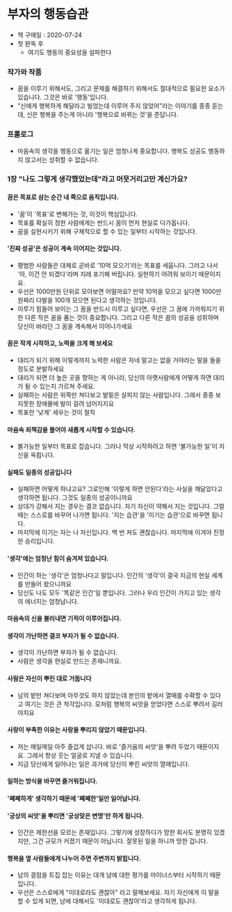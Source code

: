 # 부자의 행동습관

- 책 구매일 : 2020-07-24
- 첫 완독 후
  - 여기도 행동의 중요성을 설파한다

### 작가와 작품

- 꿈을 이루기 위해서도, 그리고 문제를 해결하기 위해서도 절대적으로 필요한 요소가 있습니다. 그것은 바로 '행동'입니다.
- "신에게 행복하게 해달라고 빌었는데 이루어 주지 않았어"라는 이야기를 종종 듣는데, 신은 행복을 주는게 아니라 '행복으로 바뀌는 것'을 준답니다.

### 프롤로그

- 마음속의 생각을 행동으로 옮기는 일은 엄청나게 중요합니다. 행복도 성공도 행동하지 않고서는 성취할 수 없습니다.

### 1장 "나도 그렇게 생각했었는데"라고 머뭇거리고만 계신가요?

#### 꿈은 목표로 삼는 순간 내 쪽으로 움직입니다.

- '꿈'이 '목표'로 변해가는 것, 이것이 핵심입니다.
- 목표를 확실히 정한 사람에게는 반드시 꿈이 먼저 현실로 다가옵니다.
- 꿈을 실현시키기 위해 구체적으로 할 수 있는 일부터 시작하는 것입니다.

#### '진짜 성공'은 성공이 계속 이어지는 것입니다.

- 평범한 사람들은 대체로 곧바로 '10억 모으기'라는 목표를 세웁니다. 그러고 나서 '아, 이건 안 되겠다'라며 지레 포기해 버립니다. 실현하기 어려워 보이기 때문이지요.
- 우선은 1000만원 단위로 모아보면 어떨까요? 만약 10억을 모으고 싶다면 1000만원짜리 다발을 100개 모으면 된다고 생각하는 것입니다.
- 이루기 힘들어 보이는 그 꿈을 반드시 이루고 싶다면, 우선은 그 꿈에 가까워지기 위한 다른 작은 꿈을 품는 것이 중요합니다. 그리고 다른 작은 꿈의 성공을 성취하며 당신이 바라던 그 꿈을 계속해서 이어나가세요

#### 꿈은 작게 시작하고, 노력을 크게 해 보세요

- 대리가 되기 위해 이렇게까지 노력한 사람은 자네 말고는 없을 거야라는 말을 들을 정도로 분발하세요
- 대리가 되면 더 높은 곳을 향하는 게 아니라, 당신의 아랫사람에게 어떻게 하면 대리가 될 수 있는지 가르쳐 주세요.
- 실패하는 사람은 위쪽만 쳐다보고 발밑은 살피지 않는 사람입니다. 그래서 종종 보지못한 장애물에 발이 걸려 넘어지지요
- 목표란 '낮게' 세우는 것이 철칙

#### 마음속 죄책감을 풀어야 새롭게 시작할 수 있습니다.

- 불가능한 일부터 목표로 잡습니다. 그러나 막상 시작하려고 하면 '불가능한 일'이 자신을 옥죕니다.

#### 실패도 일종의 성공입니다

- 실패하면 어떻게 하냐고요? 그로인해 '이렇게 하면 안된다'라는 사실을 깨달았다고 생각하면 됩니다. 그것도 일종의 성공이니까요
- 상대가 강해서 지는 경우는 결코 없습니다. 자기 자신이 약해서 지는 것입니다. 그럴 때는 스스로를 바꾸어 나가면 됩니다. '지는 습관'을 '이기는 습관'으로 바꾸면 됩니다.
- 마지막에 이기는 자는 나 자신입니다. 백 번 져도 괜찮습니다. 마지막에 이겨야 진정한 승리입니다.

#### '생각'에는 엄청난 힘이 숨겨져 있습니다.

- 인간이 하는 '생각'은 엄청나다고 말입니다. 인간의 '생각'이 결국 지금의 현실 세계를 만들어 왔으니까요
- 당신도 나도 모두 '똑같은 인간'일 뿐입니다. 그러나 우리 인간이 가지고 있는 생각의 에너지는 엄청납니다.

#### 마음속의 신을 불러내면 기적이 이루어집니다.

#### 생각이 가난하면 결코 부자가 될 수 없습니다.

- 생각이 가난하면 부자가 될 수 없습니다.
- 사람은 생각을 현실로 만드는 존재니까요.

#### 사람은 자신이 뿌린 대로 거둡니다

- 남의 밭만 쳐다보며 아무것도 하지 않았는데 본인의 밭에서 열매를 수확할 수 있다고 여기는 것은 큰 착각입니다. 모처럼 행복의 씨앗을 얻었다면 스스로 뿌려서 길러야지요

#### 사랑이 부족한 이유는 사랑을 뿌리지 않았기 때문입니다.

- 저는 매일매일 아주 즐겁게 삽니다. 바로 '즐거움의 씨앗'을 뿌려 두었기 때문이지요. 그래서 항상 웃는 얼굴로 지낼 수 있습니다.
- 지금 당신에게 일어나는 일은 과거에 당신이 뿌린 씨앗의 열매입니다.

#### 일하는 방식을 바꾸면 즐거워집니다.

#### '쩨쩨하게' 생각하기 때문에 '쩨쩨한'일만 일어납니다.

#### '궁상의 씨앗'을 뿌리면 '궁상맞은 변명'만 하게 됩니다.

- 인간은 제한선을 모르는 존재입니다. 그렇기에 성장하다가 망한 회사도 분명히 있겠지만, 그건 규모가 커졌기 때문이 아닙니다. 잘못된 일을 하니까 망한 겁니다.

#### 행복을 옆 사람들에게 나누어 주면 주변까지 밝힙니다.

- 남의 결점을 트집 잡는 이유는 대개 남에 대한 평가를 마이너스부터 시작하기 때문입니다.
- 우선은 스스로에게 "이대로라도 괜찮아" 라고 말해보세요. 자기 자신에게 이 말을 할 수 있게 되면, 남에 대해서도 '이대로도 괜찮아'라고 생각하게 됩니다. 